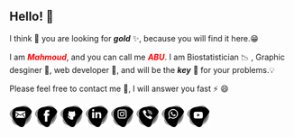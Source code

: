 ## Hello! 👋 

I think 🤔 you are looking for **_gold_** ✨, because you will find it here.😁

I am <span style="color:red">**_Mahmoud_**</span>, and you can call me <span style="color:red">**_ABU_**</span>. I am Biostatistician 📉 , Graphic desginer 🎯, web developer 🚀, and will be the **_key_** 🔑 for your problems.💡

Please feel free to contact me 💬, I will answer you fast ⚡ 😄 

[![](./mail-icon.png)](mailto:krakla@gmail.com)
[![](./fb-icon.png)](https://www.facebook.com/mazoum)
[![](./github-icon.png)](https://krakla.github.io)
[![](./in-icon.png)](https://www.linkedin.com/in/mazoum)
[![](./insta-icon.png)](https://www.instagram.com/krakla)
[![](./phon-icon.png)](tel:32465378094)
[![](./wtsup-icon.png)](https://wa.me/21627194715)
[![](./youtube-icon.png)](https://www.youtube.com/c/mazoum)